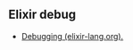 ## Elixir debug

* [Debugging (elixir-lang.org).](https://elixir-lang.org/getting-started/debugging.html)